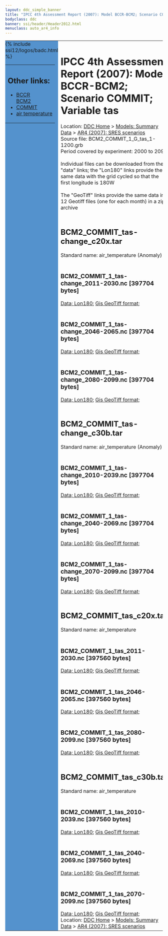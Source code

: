 ```yaml
---
layout: ddc_simple_banner
title: "IPCC 4th Assessment Report (2007): Model BCCR-BCM2; Scenario COMMIT; Variable tas"
bodyclass: ddc
banner: ssi/header/Header2012.html
menuclass: auto_ar4_info
---
```



<table width="100%" border="0" cellspacing="0" cellpadding="0" style="border-collapse: collapse;">
<tr style="margin:0;padding:0;border:0;">
<td style="margin:0;padding:0;border:0;height:1pt;width:150pt;background:#5492CD;" valign="top" >

<div id="lh-col2" class="auto_ar4_info">
<table class="menumain" bgcolor="#5492CD" cellspacing="0" width="100%" border="0">
<tr><td>
<h2> Other links:</h2>
<ul>
<li><a href="/auto/ar4/model-BCCR-BCM2.html">BCCR<br/>BCM2</a></li>
<li><a href="/auto/ar4/scenario-COMMIT.html">COMMIT</a></li>
<li><a href="/auto/ar4/var-air_temperature.html">air temperature</a></li>
</ul>
</td></tr>
{% include ssi12/logos/badc.html %}
</table>
</div>
</td>
<td><h1>IPCC 4th Assessment Report (2007): Model BCCR-BCM2; Scenario COMMIT; Variable tas</h1>

<!-- Breadcrumb1 -->
<div id="breadcrumb1" align="left">
Location: <a href="/index.html">DDC Home</a> > <a href="/sim/gcm_clim/">Models: Summary Data</a>
> <a href="/sim/gcm_clim/SRES_AR4/index.html">AR4 (2007): SRES scenarios</a>
</div>
<!-- End of Breadcrumb1 -->Source file: BCM2_COMMIT_1_G_tas_1-1200.grb
<br/>
Period covered by experiment: 2000 to 2099<br/>
<br/>Individual files can be downloaded from the "data" links; the "Lon180" links provide the same data
         with the grid cycled so that the first longitude is 180W<br/>
<br/>The "GeoTiff" links provide the same data in 12 Geotiff files (one for each month)
          in a zip archive<br/>
<br/><h2>BCM2_COMMIT_tas-change_c20x.tar</h2>
Standard name: air_temperature (Anomaly)<br>
<br/><h3>BCM2_COMMIT_1_tas-change_2011-2030.nc [397704 bytes]</h3>
<a href="/cgi-bin/downl/ar4_nc/tas/BCM2_COMMIT_1_tas-change_2011-2030.nc">Data; </a><a href="/cgi-bin/downl/ar4_nc/tas/BCM2_COMMIT_1_tas-change_2011-2030.cyto180.nc"> Lon180</a>; <a href="/cgi-bin/downl/ar4_tif/tas/BCM2_COMMIT_1_tas-change_2011-2030.zip">Gis GeoTiff format; </a><br/>
<br/><h3>BCM2_COMMIT_1_tas-change_2046-2065.nc [397704 bytes]</h3>
<a href="/cgi-bin/downl/ar4_nc/tas/BCM2_COMMIT_1_tas-change_2046-2065.nc">Data; </a><a href="/cgi-bin/downl/ar4_nc/tas/BCM2_COMMIT_1_tas-change_2046-2065.cyto180.nc"> Lon180</a>; <a href="/cgi-bin/downl/ar4_tif/tas/BCM2_COMMIT_1_tas-change_2046-2065.zip">Gis GeoTiff format; </a><br/>
<br/><h3>BCM2_COMMIT_1_tas-change_2080-2099.nc [397704 bytes]</h3>
<a href="/cgi-bin/downl/ar4_nc/tas/BCM2_COMMIT_1_tas-change_2080-2099.nc">Data; </a><a href="/cgi-bin/downl/ar4_nc/tas/BCM2_COMMIT_1_tas-change_2080-2099.cyto180.nc"> Lon180</a>; <a href="/cgi-bin/downl/ar4_tif/tas/BCM2_COMMIT_1_tas-change_2080-2099.zip">Gis GeoTiff format; </a><br/>
<br/><h2>BCM2_COMMIT_tas-change_c30b.tar</h2>
Standard name: air_temperature (Anomaly)<br>
<br/><h3>BCM2_COMMIT_1_tas-change_2010-2039.nc [397704 bytes]</h3>
<a href="/cgi-bin/downl/ar4_nc/tas/BCM2_COMMIT_1_tas-change_2010-2039.nc">Data; </a><a href="/cgi-bin/downl/ar4_nc/tas/BCM2_COMMIT_1_tas-change_2010-2039.cyto180.nc"> Lon180</a>; <a href="/cgi-bin/downl/ar4_tif/tas/BCM2_COMMIT_1_tas-change_2010-2039.zip">Gis GeoTiff format; </a><br/>
<br/><h3>BCM2_COMMIT_1_tas-change_2040-2069.nc [397704 bytes]</h3>
<a href="/cgi-bin/downl/ar4_nc/tas/BCM2_COMMIT_1_tas-change_2040-2069.nc">Data; </a><a href="/cgi-bin/downl/ar4_nc/tas/BCM2_COMMIT_1_tas-change_2040-2069.cyto180.nc"> Lon180</a>; <a href="/cgi-bin/downl/ar4_tif/tas/BCM2_COMMIT_1_tas-change_2040-2069.zip">Gis GeoTiff format; </a><br/>
<br/><h3>BCM2_COMMIT_1_tas-change_2070-2099.nc [397704 bytes]</h3>
<a href="/cgi-bin/downl/ar4_nc/tas/BCM2_COMMIT_1_tas-change_2070-2099.nc">Data; </a><a href="/cgi-bin/downl/ar4_nc/tas/BCM2_COMMIT_1_tas-change_2070-2099.cyto180.nc"> Lon180</a>; <a href="/cgi-bin/downl/ar4_tif/tas/BCM2_COMMIT_1_tas-change_2070-2099.zip">Gis GeoTiff format; </a><br/>
<br/><h2>BCM2_COMMIT_tas_c20x.tar</h2>
Standard name: air_temperature<br>
<br/><h3>BCM2_COMMIT_1_tas_2011-2030.nc [397560 bytes]</h3>
<a href="/cgi-bin/downl/ar4_nc/tas/BCM2_COMMIT_1_tas_2011-2030.nc">Data; </a><a href="/cgi-bin/downl/ar4_nc/tas/BCM2_COMMIT_1_tas_2011-2030.cyto180.nc"> Lon180</a>; <a href="/cgi-bin/downl/ar4_tif/tas/BCM2_COMMIT_1_tas_2011-2030.zip">Gis GeoTiff format; </a><br/>
<br/><h3>BCM2_COMMIT_1_tas_2046-2065.nc [397560 bytes]</h3>
<a href="/cgi-bin/downl/ar4_nc/tas/BCM2_COMMIT_1_tas_2046-2065.nc">Data; </a><a href="/cgi-bin/downl/ar4_nc/tas/BCM2_COMMIT_1_tas_2046-2065.cyto180.nc"> Lon180</a>; <a href="/cgi-bin/downl/ar4_tif/tas/BCM2_COMMIT_1_tas_2046-2065.zip">Gis GeoTiff format; </a><br/>
<br/><h3>BCM2_COMMIT_1_tas_2080-2099.nc [397560 bytes]</h3>
<a href="/cgi-bin/downl/ar4_nc/tas/BCM2_COMMIT_1_tas_2080-2099.nc">Data; </a><a href="/cgi-bin/downl/ar4_nc/tas/BCM2_COMMIT_1_tas_2080-2099.cyto180.nc"> Lon180</a>; <a href="/cgi-bin/downl/ar4_tif/tas/BCM2_COMMIT_1_tas_2080-2099.zip">Gis GeoTiff format; </a><br/>
<br/><h2>BCM2_COMMIT_tas_c30b.tar</h2>
Standard name: air_temperature<br>
<br/><h3>BCM2_COMMIT_1_tas_2010-2039.nc [397560 bytes]</h3>
<a href="/cgi-bin/downl/ar4_nc/tas/BCM2_COMMIT_1_tas_2010-2039.nc">Data; </a><a href="/cgi-bin/downl/ar4_nc/tas/BCM2_COMMIT_1_tas_2010-2039.cyto180.nc"> Lon180</a>; <a href="/cgi-bin/downl/ar4_tif/tas/BCM2_COMMIT_1_tas_2010-2039.zip">Gis GeoTiff format; </a><br/>
<br/><h3>BCM2_COMMIT_1_tas_2040-2069.nc [397560 bytes]</h3>
<a href="/cgi-bin/downl/ar4_nc/tas/BCM2_COMMIT_1_tas_2040-2069.nc">Data; </a><a href="/cgi-bin/downl/ar4_nc/tas/BCM2_COMMIT_1_tas_2040-2069.cyto180.nc"> Lon180</a>; <a href="/cgi-bin/downl/ar4_tif/tas/BCM2_COMMIT_1_tas_2040-2069.zip">Gis GeoTiff format; </a><br/>
<br/><h3>BCM2_COMMIT_1_tas_2070-2099.nc [397560 bytes]</h3>
<a href="/cgi-bin/downl/ar4_nc/tas/BCM2_COMMIT_1_tas_2070-2099.nc">Data; </a><a href="/cgi-bin/downl/ar4_nc/tas/BCM2_COMMIT_1_tas_2070-2099.cyto180.nc"> Lon180</a>; <a href="/cgi-bin/downl/ar4_tif/tas/BCM2_COMMIT_1_tas_2070-2099.zip">Gis GeoTiff format; </a><br/>
<!-- Breadcrumb2 -->
<div id="breadcrumb2" align="left">
Location: <a href="/index.html">DDC Home</a> > <a href="/sim/gcm_clim/">Models: Summary Data</a>
> <a href="/sim/gcm_clim/SRES_AR4/index.html">AR4 (2007): SRES scenarios</a>
</div>
<!-- End of Breadcrumb2 --></td></tr></table>
